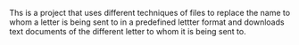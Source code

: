 Ths is a project that uses different techniques of files to replace the name to whom a letter is being sent to in a predefined lettter format and downloads text documents of the different letter to whom it is being sent to.
